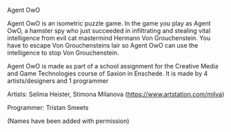 Agent OwO

Agent OwO is an isometric puzzle game. In the game you play as Agent OwO, a hamster spy who just succeeded in infiltrating and stealing vital intelligence from evil cat mastermind Hermann Von Grouchenstein. You have to escape Von Grouchensteins lair so Agent OwO can use the intelligence to stop Von Grouchenstein.

Agent OwO is made as part of a school assignment for the Creative Media and Game Technologies course of Saxion in Enschede. It is made by 4 artists/designers and 1 programmer

Artists:
Selima Heister, Stimona Milanova (https://www.artstation.com/milva)

Programmer:
Tristan Smeets

(Names have been added with permission)
